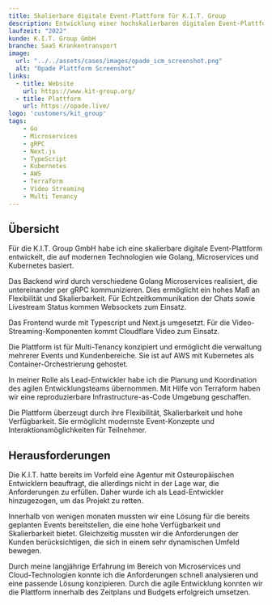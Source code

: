 ```yaml
---
title: Skalierbare digitale Event-Plattform für K.I.T. Group
description: Entwicklung einer hochskalierbaren digitalen Event-Plattform basierend auf Golang, gRPC, Next.js und Kubernetes. Ermöglicht modernste Event-Konzepte durch Echtzeit-Interaktion und Video-Streaming.
laufzeit: "2022"
kunde: K.I.T. Group GmbH
branche: SaaS Krankentransport
image:
  url: "../../assets/cases/images/opade_icm_screenshot.png"
  alt: "Opade Plattform Screenshot"
links:
  - title: Website
    url: https://www.kit-group.org/
  - title: Plattform
    url: https://opade.live/
logo: 'customers/kit_group'
tags:
    - Go
    - Microservices
    - gRPC
    - Next.js
    - TypeScript
    - Kubernetes
    - AWS
    - Terraform
    - Video Streaming
    - Multi Tenancy
---
```


## Übersicht

Für die K.I.T. Group GmbH habe ich eine skalierbare digitale Event-Plattform entwickelt, die auf modernen Technologien wie Golang, Microservices und Kubernetes basiert.

Das Backend wird durch verschiedene Golang Microservices realisiert, die untereinander per gRPC kommunizieren. Dies ermöglicht ein hohes Maß an Flexibilität und Skalierbarkeit. Für Echtzeitkommunikation der Chats sowie Livestream Status kommen Websockets zum Einsatz.

Das Frontend wurde mit Typescript und Next.js umgesetzt. Für die Video-Streaming-Komponenten kommt Cloudflare Video zum Einsatz.

Die Plattform ist für Multi-Tenancy konzipiert und ermöglicht die verwaltung mehrerer Events und Kundenbereiche. Sie ist auf AWS mit Kubernetes als Container-Orchestrierung gehostet.

In meiner Rolle als Lead-Entwickler habe ich die Planung und Koordination des agilen Entwicklungsteams übernommen. Mit Hilfe von Terraform haben wir eine reproduzierbare Infrastructure-as-Code Umgebung geschaffen.

Die Plattform überzeugt durch ihre Flexibilität, Skalierbarkeit und hohe Verfügbarkeit. Sie ermöglicht modernste Event-Konzepte und Interaktionsmöglichkeiten für Teilnehmer.

## Herausforderungen

Die K.I.T. hatte bereits im Vorfeld eine Agentur mit Osteuropäischen Entwicklern beauftragt, die allerdings nicht in der Lage war, die Anforderungen zu erfüllen. Daher wurde ich als Lead-Entwickler hinzugezogen, um das Projekt zu retten.

Innerhalb von wenigen monaten mussten wir eine Lösung für die bereits geplanten Events bereitstellen, die eine hohe Verfügbarkeit und Skalierbarkeit bietet. Gleichzeitig mussten wir die Anforderungen der Kunden berücksichtigen, die sich in einem sehr dynamischen Umfeld bewegen.

Durch meine langjährige Erfahrung im Bereich von Microservices und Cloud-Technologien konnte ich die Anforderungen schnell analysieren und eine passende Lösung konzipieren. Durch die agile Entwicklung konnten wir die Plattform innerhalb des Zeitplans und Budgets erfolgreich umsetzen.